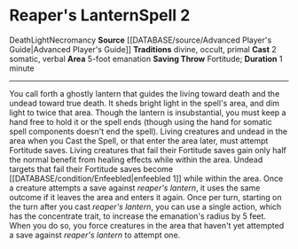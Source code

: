 ﻿---
actions: '[two-actions]'
area: 5-foot emanation
component:
- Somatic
- Verbal
duration: 1 minute
heighten_level: '2'
id: '710'
level: '2'
name: Reaper's Lantern
rarity: Common
saving_throw: Fortitude
school: Necromancy
source: '[[DATABASE/source/Advanced Player''s Guide|Advanced Player''s Guide]]'
tradition:
- Divine
- Occult
- Primal
trait:
- '[[DATABASE/trait/Death|Death]]'
- '[[DATABASE/trait/Light|Light]]'
- '[[DATABASE/trait/Necromancy|Necromancy]]'
type: Spell

---
# Reaper's Lantern<span class="item-type">Spell 2</span>

<span class="item-trait">Death</span><span class="item-trait">Light</span><span class="item-trait">Necromancy</span>
**Source** [[DATABASE/source/Advanced Player's Guide|Advanced Player's Guide]] 
**Traditions** divine, occult, primal
**Cast** <span class="action-icon">2</span> somatic, verbal
**Area** 5-foot emanation
**Saving Throw** Fortitude; **Duration** 1 minute

---
You call forth a ghostly lantern that guides the living toward death and the undead toward true death. It sheds bright light in the spell's area, and dim light to twice that area. Though the lantern is insubstantial, you must keep a hand free to hold it or the spell ends (though using the hand for somatic spell components doesn't end the spell). Living creatures and undead in the area when you Cast the Spell, or that enter the area later, must attempt Fortitude saves. Living creatures that fail their Fortitude saves gain only half the normal benefit from healing effects while within the area. Undead targets that fail their Fortitude saves become [[DATABASE/condition/Enfeebled|enfeebled 1]] while within the area. Once a creature attempts a save against _reaper's lantern_, it uses the same outcome if it leaves the area and enters it again.
 Once per turn, starting on the turn after you cast _reaper's lantern_, you can use a single action, which has the concentrate trait, to increase the emanation's radius by 5 feet. When you do so, you force creatures in the area that haven't yet attempted a save against _reaper's lantern_ to attempt one.